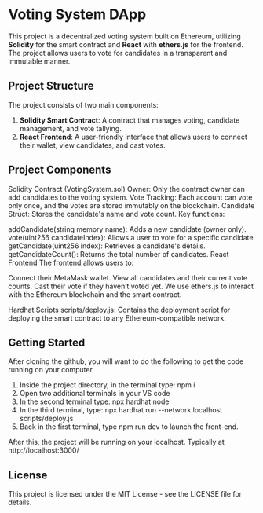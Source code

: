# **Voting System DApp**

This project is a decentralized voting system built on Ethereum, utilizing **Solidity** for the smart contract and **React** with **ethers.js** for the frontend. The project allows users to vote for candidates in a transparent and immutable manner.

## **Project Structure**

The project consists of two main components:

1. **Solidity Smart Contract**: A contract that manages voting, candidate management, and vote tallying.
2. **React Frontend**: A user-friendly interface that allows users to connect their wallet, view candidates, and cast votes.

## Project Components

Solidity Contract (VotingSystem.sol)
Owner: Only the contract owner can add candidates to the voting system.
Vote Tracking: Each account can vote only once, and the votes are stored immutably on the blockchain.
Candidate Struct: Stores the candidate's name and vote count.
Key functions:

addCandidate(string memory name): Adds a new candidate (owner only).
vote(uint256 candidateIndex): Allows a user to vote for a specific candidate.
getCandidate(uint256 index): Retrieves a candidate's details.
getCandidateCount(): Returns the total number of candidates.
React Frontend
The frontend allows users to:

Connect their MetaMask wallet.
View all candidates and their current vote counts.
Cast their vote if they haven’t voted yet.
We use ethers.js to interact with the Ethereum blockchain and the smart contract.

Hardhat Scripts
scripts/deploy.js: Contains the deployment script for deploying the smart contract to any Ethereum-compatible network.


## **Getting Started**

After cloning the github, you will want to do the following to get the code running on your computer.

1. Inside the project directory, in the terminal type: npm i
2. Open two additional terminals in your VS code
3. In the second terminal type: npx hardhat node
4. In the third terminal, type: npx hardhat run --network localhost scripts/deploy.js
5. Back in the first terminal, type npm run dev to launch the front-end.

After this, the project will be running on your localhost. 
Typically at http://localhost:3000/

## License
This project is licensed under the MIT License - see the LICENSE file for details.
